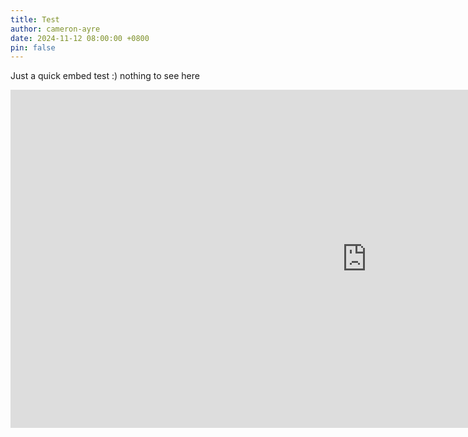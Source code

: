 ```yaml
---
title: Test
author: cameron-ayre
date: 2024-11-12 08:00:00 +0800
pin: false
---
```

Just a quick embed test :) nothing to see here

<iframe title="Lorcana" width="1140" height="541.25" src="https://app.powerbi.com/reportEmbed?reportId=9cba2568-02be-465f-9e9b-497e523fc03e&autoAuth=true&ctid=af3b2d76-f097-4577-a756-1a4e1ec44451" frameborder="0" allowFullScreen="true"></iframe>
